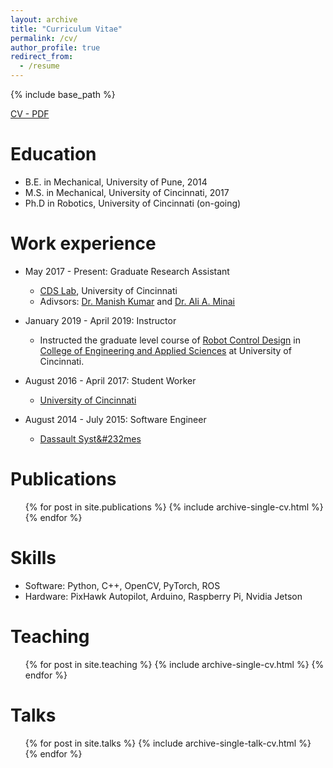 ```yaml
---
layout: archive
title: "Curriculum Vitae"
permalink: /cv/
author_profile: true
redirect_from:
  - /resume
---
```


{% include base_path %}

[CV - PDF](https://adipandas.github.io/files/aditya-cv-web.pdf)

Education
====
* B.E. in Mechanical, University of Pune, 2014
* M.S. in Mechanical, University of Cincinnati, 2017
* Ph.D in Robotics, University of Cincinnati (on-going)

Work experience
======

* May 2017 - Present: Graduate Research Assistant
  * [CDS Lab](https://ceas.uc.edu/research/centers-labs/cooperative-distributed-systems-lab.html), University of Cincinnati
  <!-- * Duties included: Tagging issues -->
  * Adivsors: [Dr. Manish Kumar](https://researchdirectory.uc.edu/p/kumarmu) and [Dr. Ali A. Minai](https://eecs.ceas.uc.edu/~aminai/)

* January 2019 - April 2019: Instructor
  * Instructed the graduate level course of [Robot Control Design](https://adipandas.github.io/teaching/2019-spring-teaching-1) in [College of Engineering and Applied Sciences](https://ceas.uc.edu/) at University of Cincinnati.

* August 2016 - April 2017: Student Worker
  * [University of Cincinnati](https://www.uc.edu/)
  
* August 2014 - July 2015: Software Engineer
  * [Dassault Syst&#232mes](https://www.3ds.com/)

Publications
======
  <ul>{% for post in site.publications %}
    {% include archive-single-cv.html %}
  {% endfor %}</ul>


Skills
======
* Software: Python, C++, OpenCV, PyTorch, ROS
* Hardware: PixHawk Autopilot, Arduino, Raspberry Pi, Nvidia Jetson

Teaching
======
  <ul>{% for post in site.teaching %}
    {% include archive-single-cv.html %}
  {% endfor %}</ul>

Talks
======
  <ul>{% for post in site.talks %}
    {% include archive-single-talk-cv.html %}
  {% endfor %}</ul>

<!--
Service and leadership
======
* Currently signed in to 43 different slack teams
-->


